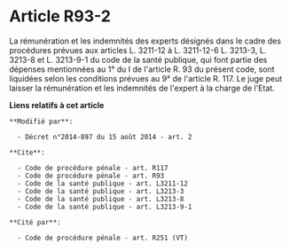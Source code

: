# Article R93-2

La rémunération et les indemnités des experts désignés dans le cadre des procédures prévues aux articles L. 3211-12 à L.
3211-12-6 
L. 3213-3, L. 3213-8 et L. 3213-9-1 du code de la santé publique, qui font partie des dépenses mentionnées au 1° du I de
l'article R. 93 du présent code, sont liquidées selon les conditions prévues au 9° de l'article R. 117. Le juge peut laisser
la rémunération et les indemnités de l'expert à la charge de l'Etat.

**Liens relatifs à cet article**

	**Modifié par**:

	  - Décret n°2014-897 du 15 août 2014 - art. 2

	**Cite**:

	  - Code de procédure pénale - art. R117
	  - Code de procédure pénale - art. R93
	  - Code de la santé publique - art. L3211-12
	  - Code de la santé publique - art. L3213-3
	  - Code de la santé publique - art. L3213-8
	  - Code de la santé publique - art. L3213-9-1

	**Cité par**:

	  - Code de procédure pénale - art. R251 (VT)
